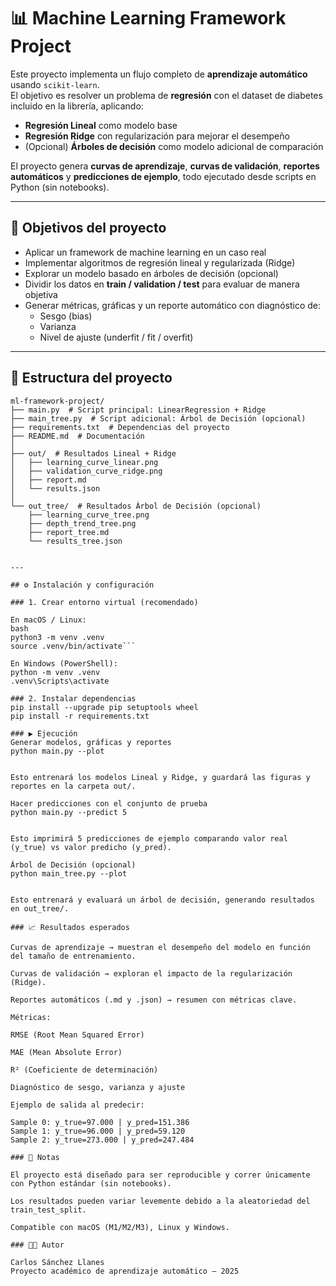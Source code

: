 # 📊 Machine Learning Framework Project

Este proyecto implementa un flujo completo de **aprendizaje automático** usando `scikit-learn`.  
El objetivo es resolver un problema de **regresión** con el dataset de diabetes incluido en la librería, aplicando:

- **Regresión Lineal** como modelo base  
- **Regresión Ridge** con regularización para mejorar el desempeño  
- (Opcional) **Árboles de decisión** como modelo adicional de comparación  

El proyecto genera **curvas de aprendizaje**, **curvas de validación**, **reportes automáticos** y **predicciones de ejemplo**, todo ejecutado desde scripts en Python (sin notebooks).

---

## 🎯 Objetivos del proyecto
- Aplicar un framework de machine learning en un caso real  
- Implementar algoritmos de regresión lineal y regularizada (Ridge)  
- Explorar un modelo basado en árboles de decisión (opcional)  
- Dividir los datos en **train / validation / test** para evaluar de manera objetiva  
- Generar métricas, gráficas y un reporte automático con diagnóstico de:
  - Sesgo (bias)  
  - Varianza  
  - Nivel de ajuste (underfit / fit / overfit)  

---

## 📁 Estructura del proyecto

```text
ml-framework-project/
├── main.py  # Script principal: LinearRegression + Ridge
├── main_tree.py  # Script adicional: Árbol de Decisión (opcional)
├── requirements.txt  # Dependencias del proyecto
├── README.md  # Documentación
│
├── out/  # Resultados Lineal + Ridge
│   ├── learning_curve_linear.png
│   ├── validation_curve_ridge.png
│   ├── report.md
│   └── results.json
│
└── out_tree/  # Resultados Árbol de Decisión (opcional)
    ├── learning_curve_tree.png
    ├── depth_trend_tree.png
    ├── report_tree.md
    └── results_tree.json


---

## ⚙️ Instalación y configuración

### 1. Crear entorno virtual (recomendado)

En macOS / Linux:
bash
python3 -m venv .venv
source .venv/bin/activate```

En Windows (PowerShell):
python -m venv .venv
.venv\Scripts\activate

### 2. Instalar dependencias
pip install --upgrade pip setuptools wheel
pip install -r requirements.txt

### ▶️ Ejecución
Generar modelos, gráficas y reportes
python main.py --plot


Esto entrenará los modelos Lineal y Ridge, y guardará las figuras y reportes en la carpeta out/.

Hacer predicciones con el conjunto de prueba
python main.py --predict 5


Esto imprimirá 5 predicciones de ejemplo comparando valor real (y_true) vs valor predicho (y_pred).

Árbol de Decisión (opcional)
python main_tree.py --plot


Esto entrenará y evaluará un árbol de decisión, generando resultados en out_tree/.

### 📈 Resultados esperados

Curvas de aprendizaje → muestran el desempeño del modelo en función del tamaño de entrenamiento.

Curvas de validación → exploran el impacto de la regularización (Ridge).

Reportes automáticos (.md y .json) → resumen con métricas clave.

Métricas:

RMSE (Root Mean Squared Error)

MAE (Mean Absolute Error)

R² (Coeficiente de determinación)

Diagnóstico de sesgo, varianza y ajuste

Ejemplo de salida al predecir:

Sample 0: y_true=97.000 | y_pred=151.386
Sample 1: y_true=96.000 | y_pred=59.120
Sample 2: y_true=273.000 | y_pred=247.484

### 📌 Notas

El proyecto está diseñado para ser reproducible y correr únicamente con Python estándar (sin notebooks).

Los resultados pueden variar levemente debido a la aleatoriedad del train_test_split.

Compatible con macOS (M1/M2/M3), Linux y Windows.

### 👨‍💻 Autor

Carlos Sánchez Llanes
Proyecto académico de aprendizaje automático – 2025
